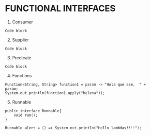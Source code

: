 # FUNCTIONAL INTERFACES

1. Consumer
```
Code block
```


2. Supplier
```
Code block
```

3. Predicate
```
Code block
```

4. Functions
```
Function<String, String> function1 = param -> "Hola que ase,  " + param;
System.out.println(function1.apply("helena"));
```

5. Runnable
```
public interface Runnable{
    void run();
}

Runnable alert = () => System.out.println("Hello lambdas!!!!");
```
